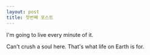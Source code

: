 ```yaml
---
layout: post
title: 첫번째 포스트
---
```


 I'm going to live every minute of it.
 
 Can't crush a soul here. That's what life on Earth is for.
